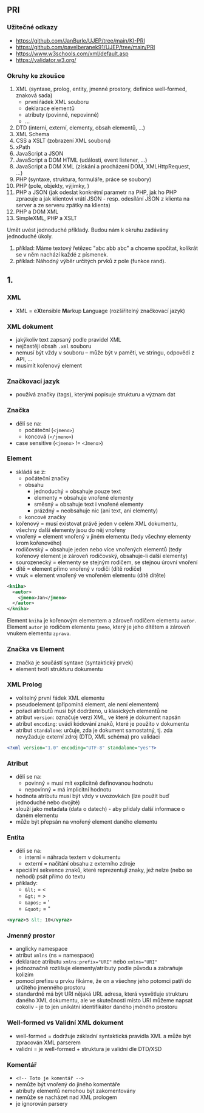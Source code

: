 ## PRI

### Užitečné odkazy
- https://github.com/JanBurle/UJEP/tree/main/KI-PRI
- https://github.com/pavelberanek91/UJEP/tree/main/PRI
- https://www.w3schools.com/xml/default.asp
- https://validator.w3.org/

### Okruhy ke zkoušce
1. XML (syntaxe, prolog, entity, jmenné prostory, definice well-formed, znaková sada)
   - první řádek XML souboru
   - deklarace elementů
   - atributy (povinné, nepovinné)
   - ...
2. DTD (interní, externí, elementy, obsah elementů, ...)
3. XML Schema
4. CSS a XSLT (zobrazení XML souboru)
5. xPath
6. JavaScript a JSON
7. JavaScript a DOM HTML (události, event listener, ...)
8. JavaScript a DOM XML (získání a procházení DOM, XMLHttpRequest, ...)
9. PHP (syntaxe, struktura, formuláře, práce se soubory)
10. PHP (pole, objekty, výjimky, )
11. PHP a JSON (jak odeslat konkrétní parametr na PHP, jak ho PHP zpracuje a jak klientovi vrátí JSON - resp. odesílání JSON z klienta na server a ze serveru zpátky na klienta)
12. PHP a DOM XML
13. SimpleXML, PHP a XSLT

Umět uvést jednoduché příklady. Budou nám k okruhu zadávány jednoduché úkoly.
1. příklad: Máme textový řetězec "abc abb abc" a chceme spočítat, kolikrát se v něm nachází každé z písmenek.
2. příklad: Náhodný výběr určitých prvků z pole (funkce rand).

## 1.

### XML
- XML = e**X**tensible **M**arkup **L**anguage (rozšiřitelný značkovací jazyk)

### XML dokument
- jakýkoliv text zapsaný podle pravidel XML
- nejčastěji obsah `.xml` souboru
- nemusí být vždy v souboru – může být v paměti, ve stringu, odpovědí z API, ...
- musímít kořenový element

### Značkovací jazyk
- používá značky (tags), kterými popisuje strukturu a význam dat

### Značka
- dělí se na:
  - počáteční (`<jmeno>`)
  - koncová (`</jmeno>`)
- case sensitive (`<jmeno>` != `<Jmeno>`)

### Element
- skládá se z:
  - počáteční značky
  - obsahu
    - jednoduchý = obsahuje pouze text
    - elementy = obsahuje vnořené elementy
    - směsný = obsahuje text i vnořené elementy
    - prázdný = neobsahuje nic (ani text, ani elementy)
  - koncové značky
- kořenový = musí existovat právě jeden v celém XML dokumentu, všechny další elementy jsou do něj vnořeny
- vnořený = element vnořený v jiném elementu (tedy všechny elementy krom kořenového)
- rodičovský = obsahuje jeden nebo více vnořených elementů (tedy kořenový element je zároveň rodičovský, obsahuje-li další elementy)
- sourozenecký = elementy se stejným rodičem, se stejnou úrovní vnoření
- dítě = element přímo vnořený v rodiči (dítě rodiče)
- vnuk =  element vnořený ve vnořeném elementu (dítě dítěte)

```xml
<kniha>
  <autor>
    <jmeno>Jan</jmeno>
  </autor>
</kniha>
```
Element `kniha` je kořenovým elementem a zároveň rodičem elementu `autor`. Element `autor` je rodičem elementu `jmeno`, který je jeho dítětem a zároveň vnukem elementu `zprava`.

### Značka vs Element
- značka je součástí syntaxe (syntaktický prvek)
- element tvoří strukturu dokumentu

### XML Prolog
- volitelný první řádek XML elementu
- pseudoelement (připomíná element, ale není elementem)
- pořadí atributů musí být dodrženo, u klasických elementů ne
- atribut `version`: označuje verzi XML, ve které je dokument napsán
- atribut `encoding`: uvádí kódování znaků, které je použito v dokumentu
- atribut `standalone`: určuje, zda je dokument samostatný, tj. zda nevyžaduje externí zdroj (DTD, XML schéma) pro validaci
```xml
<?xml version="1.0" encoding="UTF-8" standalone="yes"?>
```

### Atribut
- dělí se na:
  - povinný = musí mít explicitně definovanou hodnotu
  - nepovinný = má implicitní hodnotu
- hodnota atributu musí být vždy v uvozovkách (lze použít buď jednoduché nebo dvojité)
- slouží jako metadata (data o datech) - aby přidaly další informace o daném elementu
- může být přepsán na vnořený element daného elementu

### Entita
- dělí se na:
  - interní = náhrada textem v dokumentu
  - externí = načítání obsahu z externího zdroje
- speciální sekvence znaků, které reprezentují znaky, jež nelze (nebo se nehodí) psát přímo do textu
- příklady:
  - `&lt;` = <
  - `&gt;` = >
  - `&apos;` = '
  - `&quot;` = "
```xml
<vyraz>5 &lt; 10</vyraz>
```

### Jmenný prostor
- anglicky namespace
- atribut `xmlns` (ns = namespace)
- deklarace atributu `xmlns:prefix="URI"` nebo `xmlns="URI"`
- jednoznačně rozlišuje elementy/atributy podle původu a zabraňuje kolizím
- pomocí prefixu u prvku říkáme, že on a všechny jeho potomci patří do určitého jmenného prostoru
- standardně má být URI nějaká URL adresa, která vysvětluje strukturu daného XML dokumentu, ale ve skutečnosti místo URI můžeme napsat cokoliv - je to jen unikátní identifikátor daného jméného prostoru

### Well-formed vs Validní XML dokument
- well-formed = dodržuje základní syntaktická pravidla XML a může být zpracován XML parserem
- validní = je well-formed + struktura je validní dle DTD/XSD

### Komentář
- `<!-- Toto je komentář -->`
- nemůže být vnořený do jiného komentáře
- atributy elementů nemohou být zakomentovány
- nemůže se nacházet nad XML prologem
- je ignorován parsery